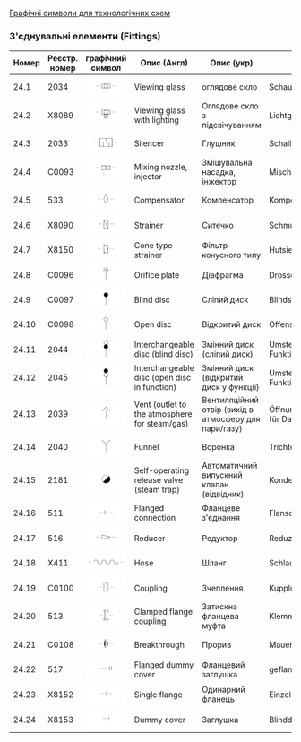 [Графічні символи для технологічних схем](symbols.md)

### З'єднувальні елементи (Fittings)

| Номер | Реєстр. номер | графічний символ                                             | Опис (Англ)                                   | Опис (укр)                                            | Опис (Нім)                                     |
| ----- | ------------- | ------------------------------------------------------------ | --------------------------------------------- | ----------------------------------------------------- | ---------------------------------------------- |
| 24.1  | 2034          | ![Schauglas](media/Viewing_glass.png)                        | Viewing glass                                 | оглядове скло                                         | Schauglas                                      |
| 24.2  | X8089         | ![Lichtglas](media/Viewing_glass_with_lighting.png)          | Viewing glass with lighting                   | Оглядове скло з підсвічуванням                        | Lichtglas                                      |
| 24.3  | 2033          | ![Schalldämpfer](media/Silencer.png)                         | Silencer                                      | Глушник                                               | Schalldämpfer                                  |
| 24.4  | C0093         | ![Mischdüse, Injektor](media/Mixing_nozzle_injector.png)     | Mixing nozzle, injector                       | Змішувальна насадка, інжектор                         | Mischdüse, Injektor                            |
| 24.5  | 533           | ![Kompensator](media/Compensator.png)                        | Compensator                                   | Компенсатор                                           | Kompensator                                    |
| 24.6  | X8090         | ![Schmutzfänger](media/Strainer.png)                         | Strainer                                      | Ситечко                                               | Schmutzfänger                                  |
| 24.7  | X8150         | ![Hutsieb/Anfahrsieb](media/Cone_type_strainer.png)          | Cone type strainer                            | Фільтр конусного типу                                 | Hutsieb/Anfahrsieb                             |
| 24.8  | C0096         | ![Drosselscheibe](media/Orifice_plate.png)                   | Orifice plate                                 | Діафрагма                                             | Drosselscheibe                                 |
| 24.9  | C0097         | ![Blindscheibe](media/Blind_disc.png)                        | Blind disc                                    | Сліпий диск                                           | Blindscheibe                                   |
| 24.10 | C0098         | ![Offenscheibe](media/Open_disc.png)                         | Open disc                                     | Відкритий диск                                        | Offenscheibe                                   |
| 24.11 | 2044          | ![Umsteckscheibe (Blindscheibe in Funktion)](media/Interchangeable_disc_(blind_disc).png) | Interchangeable disc (blind disc)             | Змінний диск (сліпий диск)                            | Umsteckscheibe (Blindscheibe in Funktion)      |
| 24.12 | 2045          | ![Umsteckscheibe (Offenscheibe in Funktion)](media/Interchangeable_disc_(open_disc_in_function).png) | Interchangeable disc (open disc in function)  | Змінний диск (відкритий диск у функції)               | Umsteckscheibe (Offenscheibe in Funktion)      |
| 24.13 | 2039          | ![Öffnung (Auslass zur Atmosphäre für Dampf/Gas)](media/Vent_(outlet_to_atmosphere_for_steam_or_gas).png) | Vent (outlet to the atmosphere for steam/gas) | Вентиляційний отвір (вихід в атмосферу для пари/газу) | Öffnung (Auslass zur Atmosphäre für Dampf/Gas) |
| 24.14 | 2040          | ![Trichter](media/Funnel.png)                                | Funnel                                        | Воронка                                               | Trichter                                       |
| 24.15 | 2181          | ![Kondensatableiter](media/Self-operating_release_valve_(steam_trap).png) | Self-operating release valve (steam trap)     | Автоматичний випускний клапан (відвідник)             | Kondensatableiter                              |
| 24.16 | 511           | ![Flanschpaar](media/Flanged_connection.png)                 | Flanged connection                            | Фланцеве з'єднання                                    | Flanschpaar                                    |
| 24.17 | 516           | ![Reduzierung](media/Reducer.png)                            | Reducer                                       | Редуктор                                              | Reduzierung                                    |
| 24.18 | X411          | ![Schlauch](media/Hose.png)                                  | Hose                                          | Шланг                                                 | Schlauch                                       |
| 24.19 | C0100         | ![Kupplung](media/Coupling.png)                              | Coupling                                      | Зчеплення                                             | Kupplung                                       |
| 24.20 | 513           | ![Klemmflansch](media/Clamped_flange_coupling.png)           | Clamped flange coupling                       | Затискна фланцева муфта                               | Klemmflansch                                   |
| 24.21 | C0108         | ![Mauerdurchbruch/Wanddurchbruch](media/Breakthrough.png)    | Breakthrough                                  | Прорив                                                | Mauerdurchbruch/Wanddurchbruch                 |
| 24.22 | 517           | ![geflanschter Blinddeckel](media/Flanged_dummy_cover.png)   | Flanged dummy cover                           | Фланцевий заглушка                                    | geflanschter Blinddeckel                       |
| 24.23 | X8152         | ![Einzelner Flansch](media/Single_flange.png)                | Single flange                                 | Одинарний фланець                                     | Einzelner Flansch                              |
| 24.24 | X8153         | ![Blinddeckel](media/Dummy_cover.png)                        | Dummy cover                                   | Заглушка                                              | Blinddeckel                                    |